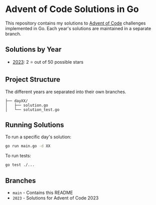 # Advent of Code Solutions in Go

This repository contains my solutions to [Advent of Code](https://adventofcode.com/) challenges implemented in Go. 
Each year's solutions are maintained in a separate branch.

## Solutions by Year

- [2023](https://github.com/martindotexe/AoC/tree/2023): 2 ⭐ out of 50 possible stars

## Project Structure

The different years are separated into their own branches. 
```
├── dayXX/
│   ├── solution.go
│   └── solution_test.go
```

## Running Solutions

To run a specific day's solution:

```bash
go run main.go -d XX
```

To run tests:

```bash
go test ./...
```

## Branches

- `main` - Contains this README
- `2023` - Solutions for Advent of Code 2023
